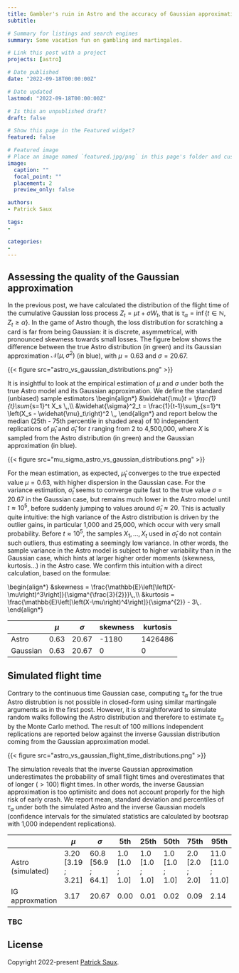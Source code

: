 ```yaml
---
title: Gambler's ruin in Astro and the accuracy of Gaussian approximation [2]
subtitle:

# Summary for listings and search engines
summary: Some vacation fun on gambling and martingales.

# Link this post with a project
projects: [astro]

# Date published
date: "2022-09-18T00:00:00Z"

# Date updated
lastmod: "2022-09-18T00:00:00Z"

# Is this an unpublished draft?
draft: false

# Show this page in the Featured widget?
featured: false

# Featured image
# Place an image named `featured.jpg/png` in this page's folder and customize its options here.
image:
  caption: ""
  focal_point: ""
  placement: 2
  preview_only: false

authors:
- Patrick Saux

tags:
-

categories:
-
---
```


## Assessing the quality of the Gaussian approximation

In the previous post, we have calculated the distribution of the flight time of the cumulative Gaussian loss process $Z_t=\mu t + \sigma W_t$, that is $\tau_{\alpha} = \inf \left\lbrace t\in\mathbb{N}, Z_t \geq \alpha \right\rbrace$. In the game of Astro though, the loss distribution for scratching a card is far from being Gaussian: it is discrete, asymmetrical, with pronounced skewness towards small losses. The figure below shows the difference between the true Astro distribution (in green) and its Gaussian approximation $\mathcal{N}(\mu, \sigma^2)$ (in blue), with $\mu=0.63$ and $\sigma=20.67$.

{{< figure src="astro_vs_gaussian_distributions.png" >}}

It is insightful to look at the empirical estimation of $\mu$ and $\sigma$ under both the true Astro model and its Gaussian approximation. We define the standard (unbiased) sample estimators
\begin{align*}
&\widehat{\mu}_t = \frac{1}{t}\sum_{s=1}^t X_s \\,,\\\\
&\widehat{\sigma}^2_t = \frac{1}{t-1}\sum_{s=1}^t \left(X_s - \widehat{\mu}_t\right)^2 \\,,
\end{align*}
and report below the median (25th - 75th percentile in shaded area) of 10 independent replications of $\widehat{\mu}_t$ and $\widehat{\sigma}_t$ for $t$ ranging from 2 to 4,500,000, where $X$ is sampled from the Astro distribution (in green) and the Gaussian approximation (in blue).

{{< figure src="mu_sigma_astro_vs_gaussian_distributions.png" >}}

For the mean estimation, as expected, $\widehat{\mu}_t$ converges to the true expected value $\mu=0.63$, with higher dispersion in the Gaussian case. For the variance estimation, $\widehat{\sigma}_t$ seems to converge quite fast to the true value $\sigma=20.67$ in the Gaussian case, but remains much lower in the Astro model until $t\approx 10^5$, before suddenly jumping to values around $\widehat{\sigma}_t\approx 20$. This is actually quite intuitive: the high variance of the Astro distribution is driven by the outlier gains, in particular 1,000 and 25,000, which occur with very small probability. Before $t\approx 10^5$, the samples $X_1, \dots, X_t$ used in $\widehat{\sigma}_t$ do not contain such outliers, thus estimating a seemingly low variance. In other words, the sample variance in the Astro model is subject to higher variability than in the Gaussian case, which hints at larger higher order moments (skewness, kurtosis...) in the Astro case. We confirm this intuition with a direct calculation, based on the formulae:

\begin{align*}
&skewness = \frac{\mathbb{E}\left[\left(X-\mu\right)^3\right]}{\sigma^{\frac{3}{2}}}\\,,\\\\
&kurtosis = \frac{\mathbb{E}\left[\left(X-\mu\right)^4\right]}{\sigma^{2}} - 3\\,.
\end{align*}

|          | $\mu$ | $\sigma$ | skewness | kurtosis |
|----------|-------|----------|----------|----------|
| Astro    | 0.63  | 20.67    | -1180    | 1426486  |
| Gaussian | 0.63  | 20.67    | 0        | 0        |

## Simulated flight time

Contrary to the continuous time Gaussian case, computing $\tau_{\alpha}$ for the true Astro distrubtion is not possible in closed-form using similar martingale arguments as in the first post. However, it is straightforward to simulate random walks following the Astro distribution and therefore to estimate $\tau_{\alpha}$ by the Monte Carlo method. The result of 100 millions independent replications are reported below against the inverse Gaussian distribution coming from the Gaussian approximation model.

{{< figure src="astro_vs_gaussian_flight_time_distributions.png" >}}

The simulation reveals that the inverse Gaussian approximation underestimates the probability of small flight times and overestimates that of longer ($>100$) flight times. In other words, the inverse Gaussian approximation is too optimisitc and does not account properly for the high risk of early crash. We report mean, standard deviation and percentiles of $\tau_{\alpha}$ under both the simulated Astro and the inverse Gaussian models (confidence intervals for the simulated statistics are calculated by bootsrap with 1,000 independent replications).

|                   | $\mu$              | $\sigma$           | 5th             | 25th            | 50th            | 75th            | 95th               |
|-------------------|--------------------|--------------------|-----------------|-----------------|-----------------|-----------------|--------------------|
| Astro (simulated) | 3.20 [3.19 ; 3.21] | 60.8 [56.9 ; 64.1] | 1.0 [1.0 ; 1.0] | 1.0 [1.0 ; 1.0] | 1.0 [1.0 ; 1.0] | 2.0 [2.0 ; 2.0] | 11.0 [11.0 ; 11.0] |
| IG approxmation   | 3.17               | 20.67              | 0.00            | 0.01            | 0.02            | 0.09            | 2.14               |


### TBC

## License

Copyright 2022-present [Patrick Saux](https://sauxpa.github.io/).

